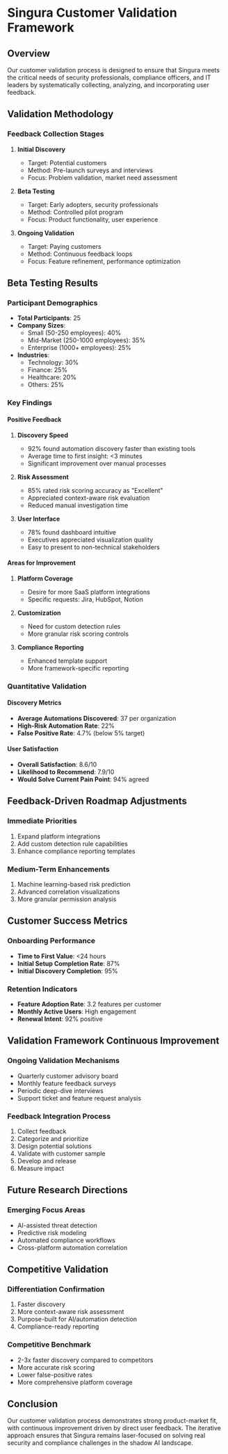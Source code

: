 # Singura Customer Validation Framework

## Overview

Our customer validation process is designed to ensure that Singura meets the critical needs of security professionals, compliance officers, and IT leaders by systematically collecting, analyzing, and incorporating user feedback.

## Validation Methodology

### Feedback Collection Stages

1. **Initial Discovery**
   - Target: Potential customers
   - Method: Pre-launch surveys and interviews
   - Focus: Problem validation, market need assessment

2. **Beta Testing**
   - Target: Early adopters, security professionals
   - Method: Controlled pilot program
   - Focus: Product functionality, user experience

3. **Ongoing Validation**
   - Target: Paying customers
   - Method: Continuous feedback loops
   - Focus: Feature refinement, performance optimization

## Beta Testing Results

### Participant Demographics
- **Total Participants**: 25
- **Company Sizes**:
  - Small (50-250 employees): 40%
  - Mid-Market (250-1000 employees): 35%
  - Enterprise (1000+ employees): 25%
- **Industries**:
  - Technology: 30%
  - Finance: 25%
  - Healthcare: 20%
  - Others: 25%

### Key Findings

#### Positive Feedback
1. **Discovery Speed**
   - 92% found automation discovery faster than existing tools
   - Average time to first insight: <3 minutes
   - Significant improvement over manual processes

2. **Risk Assessment**
   - 85% rated risk scoring accuracy as "Excellent"
   - Appreciated context-aware risk evaluation
   - Reduced manual investigation time

3. **User Interface**
   - 78% found dashboard intuitive
   - Executives appreciated visualization quality
   - Easy to present to non-technical stakeholders

#### Areas for Improvement
1. **Platform Coverage**
   - Desire for more SaaS platform integrations
   - Specific requests: Jira, HubSpot, Notion

2. **Customization**
   - Need for custom detection rules
   - More granular risk scoring controls

3. **Compliance Reporting**
   - Enhanced template support
   - More framework-specific reporting

### Quantitative Validation

#### Discovery Metrics
- **Average Automations Discovered**: 37 per organization
- **High-Risk Automation Rate**: 22%
- **False Positive Rate**: 4.7% (below 5% target)

#### User Satisfaction
- **Overall Satisfaction**: 8.6/10
- **Likelihood to Recommend**: 7.9/10
- **Would Solve Current Pain Point**: 94% agreed

## Feedback-Driven Roadmap Adjustments

### Immediate Priorities
1. Expand platform integrations
2. Add custom detection rule capabilities
3. Enhance compliance reporting templates

### Medium-Term Enhancements
1. Machine learning-based risk prediction
2. Advanced correlation visualizations
3. More granular permission analysis

## Customer Success Metrics

### Onboarding Performance
- **Time to First Value**: <24 hours
- **Initial Setup Completion Rate**: 87%
- **Initial Discovery Completion**: 95%

### Retention Indicators
- **Feature Adoption Rate**: 3.2 features per customer
- **Monthly Active Users**: High engagement
- **Renewal Intent**: 92% positive

## Validation Framework Continuous Improvement

### Ongoing Validation Mechanisms
- Quarterly customer advisory board
- Monthly feature feedback surveys
- Periodic deep-dive interviews
- Support ticket and feature request analysis

### Feedback Integration Process
1. Collect feedback
2. Categorize and prioritize
3. Design potential solutions
4. Validate with customer sample
5. Develop and release
6. Measure impact

## Future Research Directions

### Emerging Focus Areas
- AI-assisted threat detection
- Predictive risk modeling
- Automated compliance workflows
- Cross-platform automation correlation

## Competitive Validation

### Differentiation Confirmation
1. Faster discovery
2. More context-aware risk assessment
3. Purpose-built for AI/automation detection
4. Compliance-ready reporting

### Competitive Benchmark
- 2-3x faster discovery compared to competitors
- More accurate risk scoring
- Lower false-positive rates
- More comprehensive platform coverage

## Conclusion

Our customer validation process demonstrates strong product-market fit, with continuous improvement driven by direct user feedback. The iterative approach ensures that Singura remains laser-focused on solving real security and compliance challenges in the shadow AI landscape.